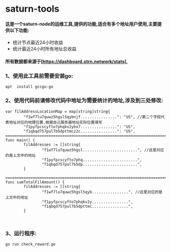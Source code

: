 # saturn-tools
#### 这是一个saturn-node的运维工具,提供的功能,适合有多个地址用户使用,主要提供以下功能:
- 统计节点最近24小时收益
- 统计最近24小时所有地址总收益
#### 所有数据都来源于[https://dashboard.strn.network/stats],
### 1、使用此工具前需要安装go:
```
apt  install gccgo-go
```
### 2、使用代码前请修改代码中地址为需要统计的地址,涉及到三处修改:
```
var filAddressLocationMap = map[string]string{
        "f1wf7lu7quwz5hgsl5qybnjf................": "US", //第二个字段代表地址对应的地理位置,根据自己服务器地址实际位置填写
        "f1pyfpcscyfto7phqkv2ybx7................": "US",
        "f1qbqd757pul7b5dpttmcz2c................": "US",
========================================================================
func main() {
        filAddresses := []string{
                "f1wf7lu7quwz5hgsl........................", //这里对应的是上文中的地址
                "f1pyfpcscyfto7phq........................",
                "f1qbqd757pul7b5dp........................",
        }
        
=============================================================================
func sumTotalFilAmount() {
        filAddresses := []string{
                "f1wf7lu7quwz5hgsl5qyb................", //这里对应的是上文中的地址
                "f1pyfpcscyfto7phqkv2y................",
                "f1qbqd757pul7b5dpttmc................",
        }



```
### 3、运行程序:
```
go run check_reward.go
```
